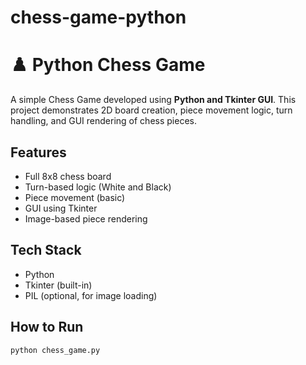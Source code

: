 # chess-game-python
# ♟️ Python Chess Game

A simple Chess Game developed using **Python and Tkinter GUI**. This project demonstrates 2D board creation, piece movement logic, turn handling, and GUI rendering of chess pieces.

## Features
- Full 8x8 chess board
- Turn-based logic (White and Black)
- Piece movement (basic)
- GUI using Tkinter
- Image-based piece rendering

## Tech Stack
- Python
- Tkinter (built-in)
- PIL (optional, for image loading)

## How to Run
```bash
python chess_game.py
